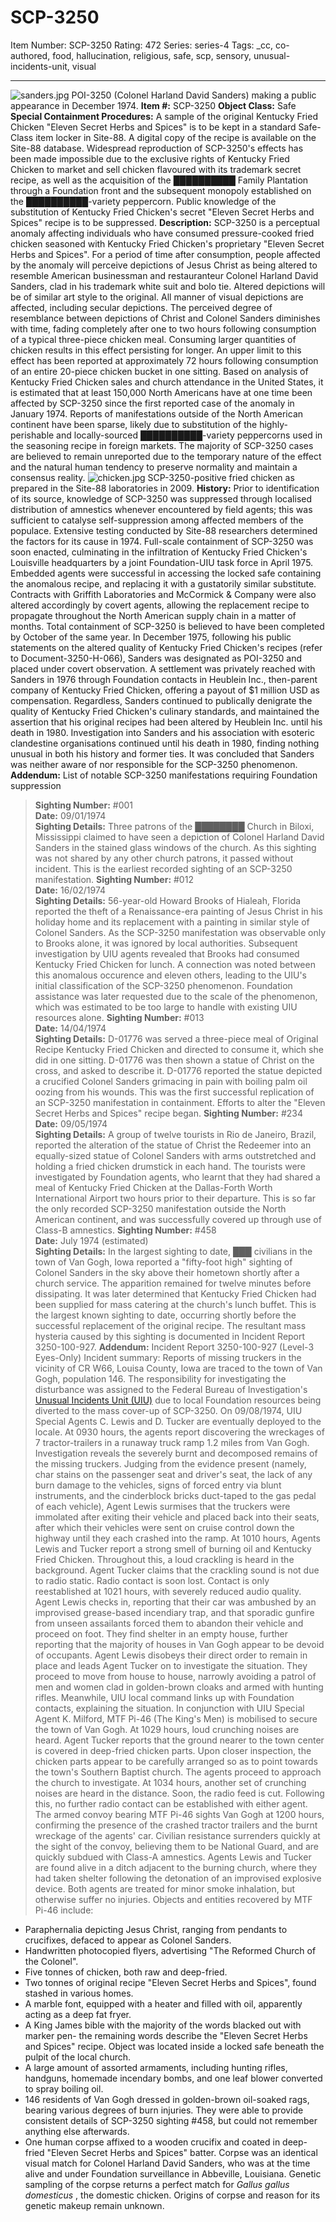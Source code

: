 # SCP-3250
Item Number: SCP-3250
Rating: 472
Series: series-4
Tags: _cc, co-authored, food, hallucination, religious, safe, scp, sensory, unusual-incidents-unit, visual

---

![sanders.jpg](https://scp-wiki.wdfiles.com/local--files/scp-3250/sanders.jpg)
POI-3250 (Colonel Harland David Sanders) making a public appearance in December 1974.
**Item #:** SCP-3250
**Object Class:** Safe
**Special Containment Procedures:** A sample of the original Kentucky Fried Chicken "Eleven Secret Herbs and Spices" is to be kept in a standard Safe-Class item locker in Site-88. A digital copy of the recipe is available on the Site-88 database. Widespread reproduction of SCP-3250's effects has been made impossible due to the exclusive rights of Kentucky Fried Chicken to market and sell chicken flavoured with its trademark secret recipe, as well as the acquisition of the ██████████ Family Plantation through a Foundation front and the subsequent monopoly established on the ██████████-variety peppercorn.
Public knowledge of the substitution of Kentucky Fried Chicken's secret "Eleven Secret Herbs and Spices" recipe is to be suppressed.
**Description:** SCP-3250 is a perceptual anomaly affecting individuals who have consumed pressure-cooked fried chicken seasoned with Kentucky Fried Chicken's proprietary "Eleven Secret Herbs and Spices". For a period of time after consumption, people affected by the anomaly will perceive depictions of Jesus Christ as being altered to resemble American businessman and restauranteur Colonel Harland David Sanders, clad in his trademark white suit and bolo tie. Altered depictions will be of similar art style to the original. All manner of visual depictions are affected, including secular depictions.
The perceived degree of resemblance between depictions of Christ and Colonel Sanders diminishes with time, fading completely after one to two hours following consumption of a typical three-piece chicken meal. Consuming larger quantities of chicken results in this effect persisting for longer. An upper limit to this effect has been reported at approximately 72 hours following consumption of an entire 20-piece chicken bucket in one sitting.
Based on analysis of Kentucky Fried Chicken sales and church attendance in the United States, it is estimated that at least 150,000 North Americans have at one time been affected by SCP-3250 since the first reported case of the anomaly in January 1974. Reports of manifestations outside of the North American continent have been sparse, likely due to substitution of the highly-perishable and locally-sourced ██████████-variety peppercorns used in the seasoning recipe in foreign markets. The majority of SCP-3250 cases are believed to remain unreported due to the temporary nature of the effect and the natural human tendency to preserve normality and maintain a consensus reality.
![chicken.jpg](https://scp-wiki.wdfiles.com/local--files/scp-3250/chicken.jpg)
SCP-3250-positive fried chicken as prepared in the Site-88 laboratories in 2009.
**History:** Prior to identification of its source, knowledge of SCP-3250 was suppressed through localised distribution of amnestics whenever encountered by field agents; this was sufficient to catalyse self-suppression among affected members of the populace. Extensive testing conducted by Site-88 researchers determined the factors for its cause in 1974. Full-scale containment of SCP-3250 was soon enacted, culminating in the infiltration of Kentucky Fried Chicken's Louisville headquarters by a joint Foundation-UIU task force in April 1975. Embedded agents were successful in accessing the locked safe containing the anomalous recipe, and replacing it with a gustatorily similar substitute. Contracts with Griffith Laboratories and McCormick & Company were also altered accordingly by covert agents, allowing the replacement recipe to propagate throughout the North American supply chain in a matter of months. Total containment of SCP-3250 is believed to have been completed by October of the same year.
In December 1975, following his public statements on the altered quality of Kentucky Fried Chicken's recipes (refer to Document-3250-H-066), Sanders was designated as POI-3250 and placed under covert observation. A settlement was privately reached with Sanders in 1976 through Foundation contacts in Heublein Inc., then-parent company of Kentucky Fried Chicken, offering a payout of $1 million USD as compensation. Regardless, Sanders continued to publically denigrate the quality of Kentucky Fried Chicken's culinary standards, and maintained the assertion that his original recipes had been altered by Heublein Inc. until his death in 1980.
Investigation into Sanders and his association with esoteric clandestine organisations continued until his death in 1980, finding nothing unusual in both his history and former ties. It was concluded that Sanders was neither aware of nor responsible for the SCP-3250 phenomenon.
**Addendum:** List of notable SCP-3250 manifestations requiring Foundation suppression
> **Sighting Number:** #001  
>  **Date:** 09/01/1974  
>  **Sighting Details:** Three patrons of the ████████ Church in Biloxi, Mississippi claimed to have seen a depiction of Colonel Harland David Sanders in the stained glass windows of the church. As this sighting was not shared by any other church patrons, it passed without incident. This is the earliest recorded sighting of an SCP-3250 manifestation.
> **Sighting Number:** #012  
>  **Date:** 16/02/1974  
>  **Sighting Details:** 56-year-old Howard Brooks of Hialeah, Florida reported the theft of a Renaissance-era painting of Jesus Christ in his holiday home and its replacement with a painting in similar style of Colonel Sanders. As the SCP-3250 manifestation was observable only to Brooks alone, it was ignored by local authorities. Subsequent investigation by UIU agents revealed that Brooks had consumed Kentucky Fried Chicken for lunch. A connection was noted between this anomalous occurence and eleven others, leading to the UIU's initial classification of the SCP-3250 phenomenon. Foundation assistance was later requested due to the scale of the phenomenon, which was estimated to be too large to handle with existing UIU resources alone.
> **Sighting Number:** #013  
>  **Date:** 14/04/1974  
>  **Sighting Details:** D-01776 was served a three-piece meal of Original Recipe Kentucky Fried Chicken and directed to consume it, which she did in one sitting. D-01776 was then shown a statue of Christ on the cross, and asked to describe it. D-01776 reported the statue depicted a crucified Colonel Sanders grimacing in pain with boiling palm oil oozing from his wounds. This was the first successful replication of an SCP-3250 manifestation in containment. Efforts to alter the "Eleven Secret Herbs and Spices" recipe began.
> **Sighting Number:** #234  
>  **Date:** 09/05/1974  
>  **Sighting Details:** A group of twelve tourists in Rio de Janeiro, Brazil, reported the alteration of the statue of Christ the Redeemer into an equally-sized statue of Colonel Sanders with arms outstretched and holding a fried chicken drumstick in each hand. The tourists were investigated by Foundation agents, who learnt that they had shared a meal of Kentucky Fried Chicken at the Dallas-Forth Worth International Airport two hours prior to their departure. This is so far the only recorded SCP-3250 manifestation outside the North American continent, and was successfully covered up through use of Class-B amnestics.
> **Sighting Number:** #458  
>  **Date:** July 1974 (estimated)  
>  **Sighting Details:** In the largest sighting to date, ███ civilians in the town of Van Gogh, Iowa reported a "fifty-foot high" sighting of Colonel Sanders in the sky above their hometown shortly after a church service. The apparition remained for twelve minutes before dissipating. It was later determined that Kentucky Fried Chicken had been supplied for mass catering at the church's lunch buffet. This is the largest known sighting to date, occurring shortly before the successful replacement of the original recipe. The resultant mass hysteria caused by this sighting is documented in Incident Report 3250-100-927.
**Addendum:** Incident Report 3250-100-927 (Level-3 Eyes-Only)
Incident summary: Reports of missing truckers in the vicinity of CR W66, Louisa County, Iowa are traced to the town of Van Gogh, population 146. The responsibility for investigating the disturbance was assigned to the Federal Bureau of Investigation's [Unusual Incidents Unit (UIU)](http://www.scp-wiki.net/unusual-incidents-unit-hub) due to local Foundation resources being diverted to the mass cover-up of SCP-3250. On 09/08/1974, UIU Special Agents C. Lewis and D. Tucker are eventually deployed to the locale.
At 0930 hours, the agents report discovering the wreckages of 7 tractor-trailers in a runaway truck ramp 1.2 miles from Van Gogh. Investigation reveals the severely burnt and decomposed remains of the missing truckers. Judging from the evidence present (namely, char stains on the passenger seat and driver's seat, the lack of any burn damage to the vehicles, signs of forced entry via blunt instruments, and the cinderblock bricks duct-taped to the gas pedal of each vehicle), Agent Lewis surmises that the truckers were immolated after exiting their vehicle and placed back into their seats, after which their vehicles were sent on cruise control down the highway until they each crashed into the ramp.
At 1010 hours, Agents Lewis and Tucker report a strong smell of burning oil and Kentucky Fried Chicken. Throughout this, a loud crackling is heard in the background. Agent Tucker claims that the crackling sound is not due to radio static. Radio contact is soon lost.
Contact is only reestablished at 1021 hours, with severely reduced audio quality. Agent Lewis checks in, reporting that their car was ambushed by an improvised grease-based incendiary trap, and that sporadic gunfire from unseen assailants forced them to abandon their vehicle and proceed on foot. They find shelter in an empty house, further reporting that the majority of houses in Van Gogh appear to be devoid of occupants. Agent Lewis disobeys their direct order to remain in place and leads Agent Tucker on to investigate the situation. They proceed to move from house to house, narrowly avoiding a patrol of men and women clad in golden-brown cloaks and armed with hunting rifles. Meanwhile, UIU local command links up with Foundation contacts, explaining the situation. In conjunction with UIU Special Agent K. Milford, MTF Pi-46 (The King's Men) is mobilised to secure the town of Van Gogh.
At 1029 hours, loud crunching noises are heard. Agent Tucker reports that the ground nearer to the town center is covered in deep-fried chicken parts. Upon closer inspection, the chicken parts appear to be carefully arranged so as to point towards the town's Southern Baptist church. The agents proceed to approach the church to investigate.
At 1034 hours, another set of crunching noises are heard in the distance. Soon, the radio feed is cut. Following this, no further radio contact can be established with either agent.
The armed convoy bearing MTF Pi-46 sights Van Gogh at 1200 hours, confirming the presence of the crashed tractor trailers and the burnt wreckage of the agents' car. Civilian resistance surrenders quickly at the sight of the convoy, believing them to be National Guard, and are quickly subdued with Class-A amnestics.
Agents Lewis and Tucker are found alive in a ditch adjacent to the burning church, where they had taken shelter following the detonation of an improvised explosive device. Both agents are treated for minor smoke inhalation, but otherwise suffer no injuries.
Objects and entities recovered by MTF Pi-46 include:
  * Paraphernalia depicting Jesus Christ, ranging from pendants to crucifixes, defaced to appear as Colonel Sanders.
  * Handwritten photocopied flyers, advertising "The Reformed Church of the Colonel".
  * Five tonnes of chicken, both raw and deep-fried.
  * Two tonnes of original recipe "Eleven Secret Herbs and Spices", found stashed in various homes.
  * A marble font, equipped with a heater and filled with oil, apparently acting as a deep fat fryer.
  * A King James bible with the majority of the words blacked out with marker pen- the remaining words describe the "Eleven Secret Herbs and Spices" recipe. Object was located inside a locked safe beneath the pulpit of the local church.
  * A large amount of assorted armaments, including hunting rifles, handguns, homemade incendary bombs, and one leaf blower converted to spray boiling oil.
  * 146 residents of Van Gogh dressed in golden-brown oil-soaked rags, bearing various degrees of burn injuries. They were able to provide consistent details of SCP-3250 sighting #458, but could not remember anything else afterwards.
  * One human corpse affixed to a wooden crucifix and coated in deep-fried "Eleven Secret Herbs and Spices" batter. Corpse was an identical visual match for Colonel Harland David Sanders, who was at the time alive and under Foundation surveillance in Abbeville, Louisiana. Genetic sampling of the corpse returns a perfect match for _Gallus gallus domesticus_ , the domestic chicken. Origins of corpse and reason for its genetic makeup remain unknown.